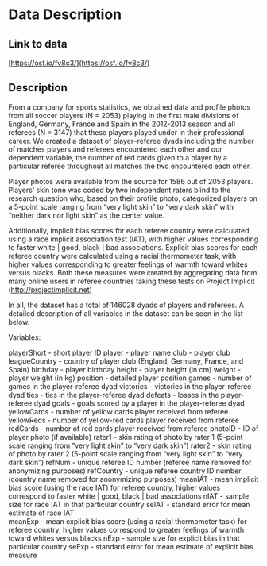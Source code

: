 # Data Description

## Link to data

[https://osf.io/fv8c3/](https://osf.io/fv8c3/)

## Description

From a company for sports statistics, we obtained data and profile photos from all soccer players (N = 2053) playing in the first male divisions of England, Germany, France and Spain in the 2012-2013 season and all referees (N = 3147) that these players played under in their professional career. We created a dataset of player–referee dyads including the number of matches players and referees encountered each other and our dependent variable, the number of red cards given to a player by a particular referee throughout all matches the two encountered each other.
 
Player photos were available from the source for 1586 out of 2053 players. Players’ skin tone was coded by two independent raters blind to the research question who, based on their profile photo, categorized players on a 5-point scale ranging from “very light skin” to “very dark skin” with “neither dark nor light skin” as the center value. 

Additionally, implicit bias scores for each referee country were calculated using a race implicit association test (IAT), with higher values corresponding to faster white | good, black | bad associations. Explicit bias scores for each referee country were calculated using a racial thermometer task, with higher values corresponding to greater feelings of warmth toward whites versus blacks. Both these measures were created by aggregating data from many online users in referee countries taking these tests on Project Implicit (http://projectimplicit.net)

In all, the dataset has a total of 146028 dyads of players and referees. A detailed description of all variables in the dataset can be seen in the list below.

Variables:

playerShort - short player ID
player - player name
club - player club
leagueCountry - country of player club (England, Germany, France, and Spain)
birthday - player birthday
height - player height (in cm)
weight - player weight (in kg)
position - detailed player position 
games - number of games in the player-referee dyad
victories - victories in the player-referee dyad
ties - ties in the player-referee dyad
defeats - losses in the player-referee dyad
goals - goals scored by a player in the player-referee dyad
yellowCards - number of yellow cards player received from referee
yellowReds - number of yellow-red cards player received from referee
redCards - number of red cards player received from referee
photoID - ID of player photo (if available)
rater1 - skin rating of photo by rater 1 (5-point scale ranging from “very light skin” to “very dark skin”)
rater2 - skin rating of photo by rater 2 (5-point scale ranging from “very light skin” to “very dark skin”)
refNum - unique referee ID number (referee name removed for anonymizing purposes)
refCountry - unique referee country ID number (country name removed for anonymizing purposes)
meanIAT - mean implicit bias score (using the race IAT) for referee country, higher values correspond to faster white | good, black | bad associations 
nIAT - sample size for race IAT in that particular country
seIAT - standard error for mean estimate of race IAT       
meanExp - mean explicit bias score (using a racial thermometer task) for referee country, higher values correspond to greater feelings of warmth toward whites versus blacks
nExp - sample size for explicit bias in that particular country
seExp - standard error for mean estimate of explicit bias measure


